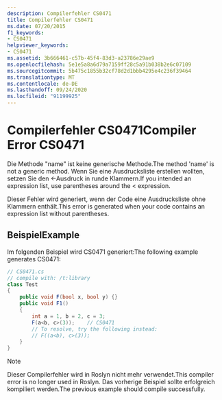 ```yaml
---
description: Compilerfehler CS0471
title: Compilerfehler CS0471
ms.date: 07/20/2015
f1_keywords:
- CS0471
helpviewer_keywords:
- CS0471
ms.assetid: 3b666461-c57b-45f4-83d3-a23786e29ae9
ms.openlocfilehash: 5e1e5a8a6d79a7159ff28c5a91b038b2e6c07109
ms.sourcegitcommit: 5b475c1855b32cf78d2d1bbb4295e4c236f39464
ms.translationtype: MT
ms.contentlocale: de-DE
ms.lasthandoff: 09/24/2020
ms.locfileid: "91199925"
---
```

# <a name="compiler-error-cs0471"></a><span data-ttu-id="51857-103">Compilerfehler CS0471</span><span class="sxs-lookup"><span data-stu-id="51857-103">Compiler Error CS0471</span></span>

<span data-ttu-id="51857-104">Die Methode "name" ist keine generische Methode.</span><span class="sxs-lookup"><span data-stu-id="51857-104">The method 'name' is not a generic method.</span></span> <span data-ttu-id="51857-105">Wenn Sie eine Ausdrucksliste erstellen wollten, setzen Sie den <-Ausdruck in runde Klammern.</span><span class="sxs-lookup"><span data-stu-id="51857-105">If you intended an expression list, use parentheses around the < expression.</span></span>

 <span data-ttu-id="51857-106">Dieser Fehler wird generiert, wenn der Code eine Ausdrucksliste ohne Klammern enthält.</span><span class="sxs-lookup"><span data-stu-id="51857-106">This error is generated when your code contains an expression list without parentheses.</span></span>

## <a name="example"></a><span data-ttu-id="51857-107">Beispiel</span><span class="sxs-lookup"><span data-stu-id="51857-107">Example</span></span>

 <span data-ttu-id="51857-108">Im folgenden Beispiel wird CS0471 generiert:</span><span class="sxs-lookup"><span data-stu-id="51857-108">The following example generates CS0471:</span></span>

```csharp
// CS0471.cs
// compile with: /t:library
class Test
{
    public void F(bool x, bool y) {}
    public void F1()
    {
        int a = 1, b = 2, c = 3;
        F(a<b, c>(3));    // CS0471
        // To resolve, try the following instead:
        // F((a<b), c>(3));
    }
}
```

> [!NOTE]
> <span data-ttu-id="51857-109">Dieser Compilerfehler wird in Roslyn nicht mehr verwendet.</span><span class="sxs-lookup"><span data-stu-id="51857-109">This compiler error is no longer used in Roslyn.</span></span> <span data-ttu-id="51857-110">Das vorherige Beispiel sollte erfolgreich kompiliert werden.</span><span class="sxs-lookup"><span data-stu-id="51857-110">The previous example should compile successfully.</span></span>
